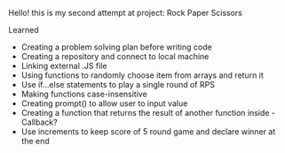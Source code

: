 Hello! this is my second attempt at project: Rock Paper Scissors

Learned
- Creating a problem solving plan before writing code 
- Creating a repository and connect to local machine
- Linking external .JS file 
- Using functions to randomly choose item from arrays and return it
- Use if...else statements to play a single round of RPS
- Making functions case-insensitive
- Creating prompt() to allow user to input value
- Creating a function that returns the result of another function inside - Callback? 
- Use increments to keep score of 5 round game and declare winner at the end